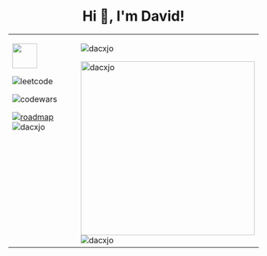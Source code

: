 <h1 align="center">Hi 👋, I'm David!</h1>
<table>
    <tr>
        <td width="350px" valign="top">
            <p>
                <a href="https://www.credential.net/3a267584-0ab4-4b18-a346-aea2f1b1614b" target="_blank">
                     <img src="https://api.accredible.com/v1/frontend/credential_website_embed_image/badge/101065516" width="50" />
                </a>
            </p>
            <p>
                <img src="https://img.shields.io/badge/dynamic/json?style=flat&labelColor=black&color=%23ffa116&label=Solved&query=solvedOverTotal&url=https%3A%2F%2Fleetcode-badge.vercel.app%2Fapi%2Fusers%2Fdacxjo&logo=leetcode&logoColor=yellow" alt="leetcode" />
            </p>
            <p align="left">
                <img src="https://www.codewars.com/users/dacxjo/badges/small" alt="codewars" />
            </p>
    <a href="https://roadmap.sh"><img src="https://api.roadmap.sh/v1-badge/wide/64abb40714678473bb5dcb8b?variant=light&roadmaps=react%2Ctypescript%2Cpython%2Cai-data-scientist" alt="roadmap"/></a>
            </a>
            <img src="https://github-readme-stats.vercel.app/api/top-langs?username=dacxjo&show_icons=true&locale=en&layout=compact&theme=vue" alt="dacxjo" />
        </td>
        <td>
            <p align="left">
                <img src="https://komarev.com/ghpvc/?username=dacxjo&label=Profile%20views&color=0e75b6&style=flat" alt="dacxjo" />
            </p>
            <img width="350" src="https://github-readme-stats.vercel.app/api?username=dacxjo&show_icons=true&locale=en&theme=vue" alt="dacxjo" />
            <img src="https://github-readme-streak-stats.herokuapp.com/?user=dacxjo&theme=vue" alt="dacxjo" />
        </td>
    </tr>
</table>
